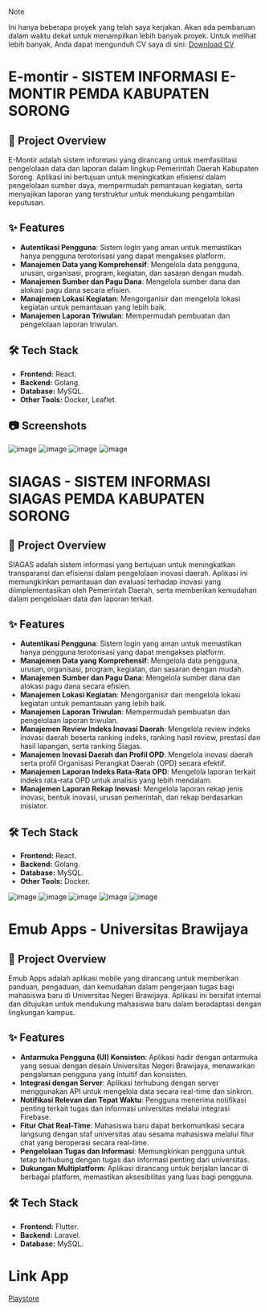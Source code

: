 > [!NOTE]
> Ini hanya beberapa proyek yang telah saya kerjakan. Akan ada pembaruan dalam waktu dekat untuk menampilkan lebih banyak proyek. Untuk melihat lebih banyak, Anda dapat mengunduh CV saya di sini: [Download CV](link-untuk-download-cv)

# E-montir - SISTEM INFORMASI E-MONTIR PEMDA KABUPATEN SORONG

## 🚀 Project Overview
E-Montir adalah sistem informasi yang dirancang untuk memfasilitasi pengelolaan data dan laporan dalam lingkup Pemerintah Daerah Kabupaten Sorong. Aplikasi ini bertujuan untuk meningkatkan efisiensi dalam pengelolaan sumber daya, mempermudah pemantauan kegiatan, serta menyajikan laporan yang terstruktur untuk mendukung pengambilan keputusan.

## ✨ Features

- **Autentikasi Pengguna**: Sistem login yang aman untuk memastikan hanya pengguna terotorisasi yang dapat mengakses platform.
- **Manajemen Data yang Komprehensif**: Mengelola data pengguna, urusan, organisasi, program, kegiatan, dan sasaran dengan mudah.
- **Manajemen Sumber dan Pagu Dana**: Mengelola sumber dana dan alokasi pagu dana secara efisien.
- **Manajemen Lokasi Kegiatan**: Mengorganisir dan mengelola lokasi kegiatan untuk pemantauan yang lebih baik.
- **Manajemen Laporan Triwulan**: Mempermudah pembuatan dan pengelolaan laporan triwulan.

## 🛠️ Tech Stack
- **Frontend:** React.
- **Backend:** Golang.
- **Database:** MySQL.
- **Other Tools:** Docker, Leaflet.

## 📷 Screenshots
![image](https://github.com/user-attachments/assets/465c678a-3c2e-4c8c-8ae7-654ff306f060)
![image](https://github.com/user-attachments/assets/0f566386-8326-48c8-a460-9b702c33b403)
![image](https://github.com/user-attachments/assets/cf303b4e-43fc-4ce6-b7ab-00d81a551416)
![image](https://github.com/user-attachments/assets/f94fe7eb-d3df-4f5c-a478-936830a97c00)

# SIAGAS - SISTEM INFORMASI SIAGAS PEMDA KABUPATEN SORONG

## 🚀 Project Overview
SIAGAS adalah sistem informasi yang bertujuan untuk meningkatkan transparansi dan efisiensi dalam pengelolaan inovasi daerah. Aplikasi ini memungkinkan pemantauan dan evaluasi terhadap inovasi yang diimplementasikan oleh Pemerintah Daerah, serta memberikan kemudahan dalam pengelolaan data dan laporan terkait.

## ✨ Features

- **Autentikasi Pengguna**: Sistem login yang aman untuk memastikan hanya pengguna terotorisasi yang dapat mengakses platform.
- **Manajemen Data yang Komprehensif**: Mengelola data pengguna, urusan, organisasi, program, kegiatan, dan sasaran dengan mudah.
- **Manajemen Sumber dan Pagu Dana**: Mengelola sumber dana dan alokasi pagu dana secara efisien.
- **Manajemen Lokasi Kegiatan**: Mengorganisir dan mengelola lokasi kegiatan untuk pemantauan yang lebih baik.
- **Manajemen Laporan Triwulan**: Mempermudah pembuatan dan pengelolaan laporan triwulan.
- **Manajemen Review Indeks Inovasi Daerah**: Mengelola review indeks inovasi daerah beserta ranking indeks, ranking hasil review, prestasi dan hasil lapangan, serta ranking Siagas.
- **Manajemen Inovasi Daerah dan Profil OPD**: Mengelola inovasi daerah serta profil Organisasi Perangkat Daerah (OPD) secara efektif.
- **Manajemen Laporan Indeks Rata-Rata OPD**: Mengelola laporan terkait indeks rata-rata OPD untuk analisis yang lebih mendalam.
- **Manajemen Laporan Rekap Inovasi**: Mengelola laporan rekap jenis inovasi, bentuk inovasi, urusan pemerintah, dan rekap berdasarkan inisiator.

## 🛠️ Tech Stack
- **Frontend:** React.
- **Backend:** Golang.
- **Database:** MySQL.
- **Other Tools:** Docker.

![image](https://github.com/user-attachments/assets/1f420a35-ec58-4aba-bc01-780b3a3603ef)
![image](https://github.com/user-attachments/assets/1e1be3c7-7aba-4529-b926-4cd9e7af76df)
![image](https://github.com/user-attachments/assets/10117b12-a63c-4578-9a65-3969f91239c3)
![image](https://github.com/user-attachments/assets/78944ec9-8edc-4005-8cdf-2b7d1550e5a0)
![image](https://github.com/user-attachments/assets/0edf4fe0-f03c-44fd-b6d4-c20fba7bdffd)

# Emub Apps - Universitas Brawijaya

## 🚀 Project Overview
Emub Apps adalah aplikasi mobile yang dirancang untuk memberikan panduan, pengaduan, dan kemudahan dalam pengerjaan tugas bagi mahasiswa baru di Universitas Negeri Brawijaya. Aplikasi ini bersifat internal dan ditujukan untuk mendukung mahasiswa baru dalam beradaptasi dengan lingkungan kampus.

## ✨ Features

- **Antarmuka Pengguna (UI) Konsisten**: Aplikasi hadir dengan antarmuka yang sesuai dengan desain Universitas Negeri Brawijaya, menawarkan pengalaman pengguna yang intuitif dan konsisten.
- **Integrasi dengan Server**: Aplikasi terhubung dengan server menggunakan API untuk mengelola data secara real-time dan sinkron.
- **Notifikasi Relevan dan Tepat Waktu**: Pengguna menerima notifikasi penting terkait tugas dan informasi universitas melalui integrasi Firebase.
- **Fitur Chat Real-Time**: Mahasiswa baru dapat berkomunikasi secara langsung dengan staf universitas atau sesama mahasiswa melalui fitur chat yang beroperasi secara real-time.
- **Pengelolaan Tugas dan Informasi**: Memungkinkan pengguna untuk tetap terhubung dengan tugas dan informasi penting dari universitas.
- **Dukungan Multiplatform**: Aplikasi dirancang untuk berjalan lancar di berbagai platform, memastikan aksesibilitas yang luas bagi pengguna.

## 🛠️ Tech Stack
- **Frontend:** Flutter.
- **Backend:** Laravel.
- **Database:** MySQL.

# Link App
[Playstore](https://play.google.com/store/apps/details?id=com.emub.apps2023&pcampaignid=web_share)
